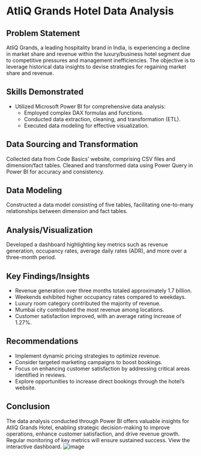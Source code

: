 # AtliQ Grands Hotel Data Analysis

## Problem Statement

AtliQ Grands, a leading hospitality brand in India, is experiencing a decline in market share and revenue within the luxury/business hotel segment due to competitive pressures and management inefficiencies. The objective is to leverage historical data insights to devise strategies for regaining market share and revenue.

## Skills Demonstrated

- Utilized Microsoft Power BI for comprehensive data analysis:
  - Employed complex DAX formulas and functions.
  - Conducted data extraction, cleaning, and transformation (ETL).
  - Executed data modeling for effective visualization.

## Data Sourcing and Transformation

Collected data from Code Basics’ website, comprising CSV files and dimension/fact tables. Cleaned and transformed data using Power Query in Power BI for accuracy and consistency.

## Data Modeling

Constructed a data model consisting of five tables, facilitating one-to-many relationships between dimension and fact tables.

## Analysis/Visualization

Developed a dashboard highlighting key metrics such as revenue generation, occupancy rates, average daily rates (ADR), and more over a three-month period.

## Key Findings/Insights

- Revenue generation over three months totaled approximately 1.7 billion.
- Weekends exhibited higher occupancy rates compared to weekdays.
- Luxury room category contributed the majority of revenue.
- Mumbai city contributed the most revenue among locations.
- Customer satisfaction improved, with an average rating increase of 1.27%.

## Recommendations

- Implement dynamic pricing strategies to optimize revenue.
- Consider targeted marketing campaigns to boost bookings.
- Focus on enhancing customer satisfaction by addressing critical areas identified in reviews.
- Explore opportunities to increase direct bookings through the hotel’s website.

## Conclusion

The data analysis conducted through Power BI offers valuable insights for AtliQ Grands Hotel, enabling strategic decision-making to improve operations, enhance customer satisfaction, and drive revenue growth. Regular monitoring of key metrics will ensure sustained success. View the interactive dashboard.
![image](https://github.com/jagruth23/Revenue-Insights-in-hospitality-power-bi-dashboard/assets/108266459/ed2d938f-efa2-48a0-b72a-0772d49db3a3)

